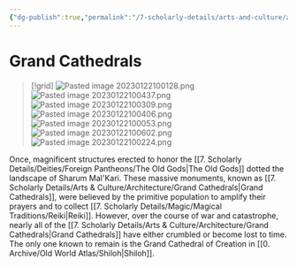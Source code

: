 ```yaml
---
{"dg-publish":true,"permalink":"/7-scholarly-details/arts-and-culture/architecture/grand-cathedrals/"}
---
```


# Grand Cathedrals

>[!grid]
>![Pasted image 20230122100128.png](/img/user/x.%20Assets/Attachments/Pasted%20image%2020230122100128.png)
>![Pasted image 20230122100437.png](/img/user/x.%20Assets/Attachments/Pasted%20image%2020230122100437.png)
>![Pasted image 20230122100309.png](/img/user/x.%20Assets/Attachments/Pasted%20image%2020230122100309.png)
>![Pasted image 20230122100406.png](/img/user/x.%20Assets/Attachments/Pasted%20image%2020230122100406.png)
>![Pasted image 20230122100053.png](/img/user/x.%20Assets/Attachments/Pasted%20image%2020230122100053.png)
>![Pasted image 20230122100602.png](/img/user/x.%20Assets/Attachments/Pasted%20image%2020230122100602.png)
>![Pasted image 20230122100224.png](/img/user/x.%20Assets/Attachments/Pasted%20image%2020230122100224.png)

Once, magnificent structures erected to honor the [[7. Scholarly Details/Deities/Foreign Pantheons/The Old Gods\|The Old Gods]] dotted the landscape of Sharum Mal'Kari. These massive monuments, known as [[7. Scholarly Details/Arts & Culture/Architecture/Grand Cathedrals\|Grand Cathedrals]], were believed by the primitive population to amplify their prayers and to collect [[7. Scholarly Details/Magic/Magical Traditions/Reiki\|Reiki]]. However, over the course of war and catastrophe, nearly all of the [[7. Scholarly Details/Arts & Culture/Architecture/Grand Cathedrals\|Grand Cathedrals]] have either crumbled or become lost to time. The only one known to remain is the Grand Cathedral of Creation in [[0. Archive/Old World Atlas/Shiloh\|Shiloh]]. 